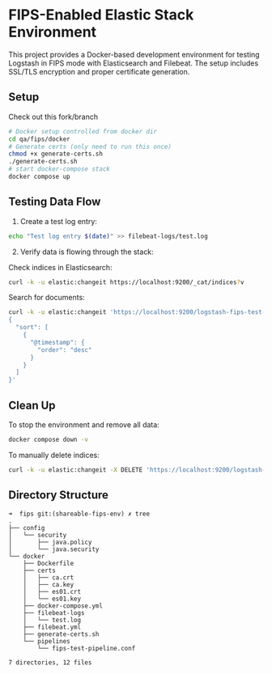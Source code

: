 # FIPS-Enabled Elastic Stack Environment

This project provides a Docker-based development environment for testing Logstash in FIPS mode with Elasticsearch and Filebeat. The setup includes SSL/TLS encryption and proper certificate generation.


## Setup 

Check out this fork/branch
```bash
# Docker setup controlled from docker dir
cd qa/fips/docker
# Generate certs (only need to run this once)
chmod +x generate-certs.sh
./generate-certs.sh
# start docker-compose stack
docker compose up
```

## Testing Data Flow

1. Create a test log entry:
```bash
echo "Test log entry $(date)" >> filebeat-logs/test.log
```

2. Verify data is flowing through the stack:

Check indices in Elasticsearch:
```bash
curl -k -u elastic:changeit https://localhost:9200/_cat/indices?v
```

Search for documents:
```bash
curl -k -u elastic:changeit 'https://localhost:9200/logstash-fips-test-*/_search?pretty' -H 'Content-Type: application/json' -d '
{
  "sort": [
    {
      "@timestamp": {
        "order": "desc"
      }
    }
  ]
}'
```

## Clean Up

To stop the environment and remove all data:
```bash
docker compose down -v
```

To manually delete indices:
```bash
curl -k -u elastic:changeit -X DELETE 'https://localhost:9200/logstash-fips-test-*'
```

## Directory Structure

```
➜  fips git:(shareable-fips-env) ✗ tree
.
├── config
│   └── security
│       ├── java.policy
│       └── java.security
└── docker
    ├── Dockerfile
    ├── certs
    │   ├── ca.crt
    │   ├── ca.key
    │   ├── es01.crt
    │   └── es01.key
    ├── docker-compose.yml
    ├── filebeat-logs
    │   └── test.log
    ├── filebeat.yml
    ├── generate-certs.sh
    └── pipelines
        └── fips-test-pipeline.conf

7 directories, 12 files
```

